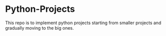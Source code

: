 # Python-Projects
This repo is to implement python projects starting from smaller projects and gradually moving to the big ones.
